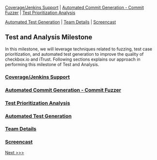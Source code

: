 [Coverage/Jenkins Support](/reports/Coverage.md) | [Automated Commit Generation - Commit Fuzzer](/reports/Fuzzer.md) | [Test Prioritization Analysis](/reports/TestPrioritization.md)

[Automated Test Generation](/reports/TestGeneration.md) | [Team Details](/reports/Team.md) | [Screencast](/reports/Screencast.md)

Test and Analysis Milestone
----------------------------------

In this milestone, we will leverage techniques related to fuzzing, test case prioritization, and automated test generation to improve the quality of checkbox.io and iTrust. Following sections explains our approach in performing this milestone of Test and Analysis.

### [Coverage/Jenkins Support](/reports/Coverage.md)
### [Automated Commit Generation - Commit Fuzzer](/reports/Fuzzer.md)
### [Test Prioritization Analysis](/reports/TestPrioritization.md)
### [Automated Test Generation](/reports/TestGeneration.md)
### [Team Details](/reports/Team.md)
### [Screencast](/reports/Screencast.md)

[Next >>>](/reports/Coverage.md)

